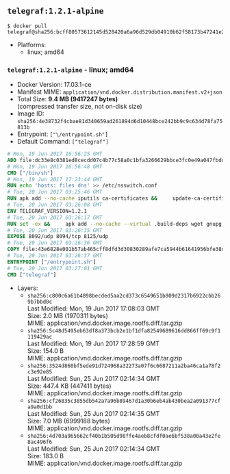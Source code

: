 ## `telegraf:1.2.1-alpine`

```console
$ docker pull telegraf@sha256:bcff80573612145d528420a6a96d529db04910b62f58173b47241e2bdef150fb
```

-	Platforms:
	-	linux; amd64

### `telegraf:1.2.1-alpine` - linux; amd64

-	Docker Version: 17.03.1-ce
-	Manifest MIME: `application/vnd.docker.distribution.manifest.v2+json`
-	Total Size: **9.4 MB (9417247 bytes)**  
	(compressed transfer size, not on-disk size)
-	Image ID: `sha256:4e38732f4cbae81d340659ad261894d6d10448bce242bb9c9c634d78fa75813b`
-	Entrypoint: `["\/entrypoint.sh"]`
-	Default Command: `["telegraf"]`

```dockerfile
# Mon, 19 Jun 2017 16:56:25 GMT
ADD file:dc33e8c0381ed8cecdd07c4b77c58a0c1bfa3266629bbce3fc0e49a047fbdd62 in / 
# Mon, 19 Jun 2017 16:56:48 GMT
CMD ["/bin/sh"]
# Mon, 19 Jun 2017 17:23:44 GMT
RUN echo 'hosts: files dns' >> /etc/nsswitch.conf
# Tue, 20 Jun 2017 03:25:46 GMT
RUN apk add --no-cache iputils ca-certificates &&     update-ca-certificates
# Tue, 20 Jun 2017 03:26:08 GMT
ENV TELEGRAF_VERSION=1.2.1
# Tue, 20 Jun 2017 03:26:17 GMT
RUN set -ex &&     apk add --no-cache --virtual .build-deps wget gnupg tar &&     for key in         05CE15085FC09D18E99EFB22684A14CF2582E0C5 ;     do         gpg --keyserver ha.pool.sks-keyservers.net --recv-keys "$key" ||         gpg --keyserver pgp.mit.edu --recv-keys "$key" ||         gpg --keyserver keyserver.pgp.com --recv-keys "$key" ;     done &&     wget -q https://dl.influxdata.com/telegraf/releases/telegraf-${TELEGRAF_VERSION}-static_linux_amd64.tar.gz.asc &&     wget -q https://dl.influxdata.com/telegraf/releases/telegraf-${TELEGRAF_VERSION}-static_linux_amd64.tar.gz &&     gpg --batch --verify telegraf-${TELEGRAF_VERSION}-static_linux_amd64.tar.gz.asc telegraf-${TELEGRAF_VERSION}-static_linux_amd64.tar.gz &&     mkdir -p /usr/src /etc/telegraf &&     tar -C /usr/src -xzf telegraf-${TELEGRAF_VERSION}-static_linux_amd64.tar.gz &&     mv /usr/src/telegraf*/telegraf.conf /etc/telegraf/ &&     chmod +x /usr/src/telegraf*/* &&     cp -a /usr/src/telegraf*/* /usr/bin/ &&     rm -rf *.tar.gz* /usr/src /root/.gnupg &&     apk del .build-deps
# Tue, 20 Jun 2017 03:26:35 GMT
EXPOSE 8092/udp 8094/tcp 8125/udp
# Tue, 20 Jun 2017 03:26:36 GMT
COPY file:43e6828e001b57ab465cff8dfd3d30830289afe7ca5944b61641956bfe38cd1c in /entrypoint.sh 
# Tue, 20 Jun 2017 03:26:37 GMT
ENTRYPOINT ["/entrypoint.sh"]
# Tue, 20 Jun 2017 03:27:01 GMT
CMD ["telegraf"]
```

-	Layers:
	-	`sha256:c800c6a61b4898becded5aa2cd373c6549651b809d2317b6922cbb269b7bbd0c`  
		Last Modified: Mon, 19 Jun 2017 17:08:03 GMT  
		Size: 2.0 MB (1970311 bytes)  
		MIME: application/vnd.docker.image.rootfs.diff.tar.gzip
	-	`sha256:5c48d5495eb63df8a373bcb2e1bf1dfa82549689616dd866ff69c9f1119429ac`  
		Last Modified: Mon, 19 Jun 2017 17:28:59 GMT  
		Size: 154.0 B  
		MIME: application/vnd.docker.image.rootfs.diff.tar.gzip
	-	`sha256:3524d860bf5ede91d724968a32273a07f6c6687211a2ba46ca1a78f2c3e92e85`  
		Last Modified: Sun, 25 Jun 2017 02:14:34 GMT  
		Size: 447.4 KB (447411 bytes)  
		MIME: application/vnd.docker.image.rootfs.diff.tar.gzip
	-	`sha256:cf26835c3855db542a7a96b89467d1a30b6eb4ab430bea2a091377cfa9a0d1bb`  
		Last Modified: Sun, 25 Jun 2017 02:14:35 GMT  
		Size: 7.0 MB (6999188 bytes)  
		MIME: application/vnd.docker.image.rootfs.diff.tar.gzip
	-	`sha256:4d703a965662cf40b1b505d98ffe4aeb8cfdf0ae6bf538a00a43e2fe8ac496f6`  
		Last Modified: Sun, 25 Jun 2017 02:14:34 GMT  
		Size: 183.0 B  
		MIME: application/vnd.docker.image.rootfs.diff.tar.gzip
